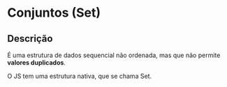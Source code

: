 # Conjuntos (Set)

## Descrição

É uma estrutura de dados sequencial não ordenada, mas que não permite **valores duplicados**.

O JS tem uma estrutura nativa, que se chama Set.
